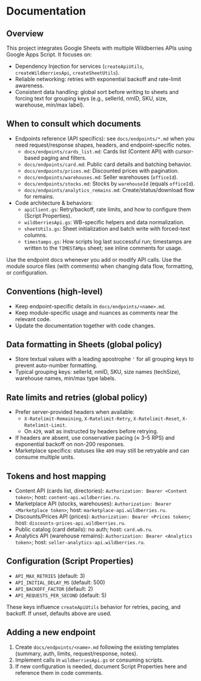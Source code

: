# Documentation

## Overview
This project integrates Google Sheets with multiple Wildberries APIs using Google Apps Script. It focuses on:
- Dependency Injection for services (`createApiUtils`, `createWildberriesApi`, `createSheetUtils`).
- Reliable networking: retries with exponential backoff and rate-limit awareness.
- Consistent data handling: global sort before writing to sheets and forcing text for grouping keys (e.g., sellerId, nmID, SKU, size, warehouse, min/max label).

## When to consult which documents
- Endpoints reference (API specifics): see `docs/endpoints/*.md` when you need request/response shapes, headers, and endpoint-specific notes.
  - `docs/endpoints/cards_list.md`: Cards list (Content API) with cursor-based paging and filters.
  - `docs/endpoints/card.md`: Public card details and batching behavior.
  - `docs/endpoints/prices.md`: Discounted prices with pagination.
  - `docs/endpoints/warehouses.md`: Seller warehouses (`officeId`).
  - `docs/endpoints/stocks.md`: Stocks by `warehouseId` (equals `officeId`).
  - `docs/endpoints/analytics_remains.md`: Create/status/download flow for remains.
- Code architecture & behaviors:
  - `apiClient.gs`: Retry/backoff, rate limits, and how to configure them (Script Properties).
  - `wildberriesApi.gs`: WB-specific helpers and data normalization.
  - `sheetUtils.gs`: Sheet initialization and batch write with forced-text columns.
  - `timestamps.gs`: How scripts log last successful run; timestamps are written to the `TIMESTAMps` sheet; see inline comments for usage.

Use the endpoint docs whenever you add or modify API calls. Use the module source files (with comments) when changing data flow, formatting, or configuration.

## Conventions (high-level)
- Keep endpoint-specific details in `docs/endpoints/<name>.md`.
- Keep module-specific usage and nuances as comments near the relevant code.
- Update the documentation together with code changes.

## Data formatting in Sheets (global policy)
- Store textual values with a leading apostrophe `'` for all grouping keys to prevent auto-number formatting.
- Typical grouping keys: sellerId, nmID, SKU, size names (techSize), warehouse names, min/max type labels.

## Rate limits and retries (global policy)
- Prefer server-provided headers when available:
  - `X-Ratelimit-Remaining`, `X-Ratelimit-Retry`, `X-Ratelimit-Reset`, `X-Ratelimit-Limit`.
  - On `429`, wait as instructed by headers before retrying.
- If headers are absent, use conservative pacing (≈ 3–5 RPS) and exponential backoff on non-200 responses.
- Marketplace specifics: statuses like `409` may still be retryable and can consume multiple units.

## Tokens and host mapping
- Content API (cards list, directories): `Authorization: Bearer <Content token>`; host: `content-api.wildberries.ru`.
- Marketplace API (stocks, warehouses): `Authorization: Bearer <Marketplace token>`; host: `marketplace-api.wildberries.ru`.
- Discounts/Prices API (prices): `Authorization: Bearer <Prices token>`; host: `discounts-prices-api.wildberries.ru`.
- Public catalog (card details): no auth; host: `card.wb.ru`.
- Analytics API (warehouse remains): `Authorization: Bearer <Analytics token>`; host: `seller-analytics-api.wildberries.ru`.

## Configuration (Script Properties)
- `API_MAX_RETRIES` (default: 3)
- `API_INITIAL_DELAY_MS` (default: 500)
- `API_BACKOFF_FACTOR` (default: 2)
- `API_REQUESTS_PER_SECOND` (default: 5)

These keys influence `createApiUtils` behavior for retries, pacing, and backoff. If unset, defaults above are used.

## Adding a new endpoint
1) Create `docs/endpoints/<name>.md` following the existing templates (summary, auth, limits, request/response, notes).
2) Implement calls in `wildberriesApi.gs` or consuming scripts.
3) If new configuration is needed, document Script Properties here and reference them in code comments.

